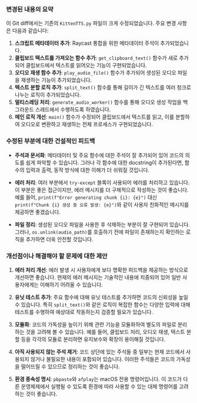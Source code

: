 ### 변경된 내용의 요약
이 Git diff에서는 기존의 `KittenTTS.py` 파일이 크게 수정되었습니다. 주요 변경 사항은 다음과 같습니다:
1. **스크립트 메타데이터 추가**: Raycast 통합을 위한 메타데이터 주석이 추가되었습니다.
2. **클립보드 텍스트를 가져오는 함수 추가**: `get_clipboard_text()` 함수가 새로 추가되어 클립보드에서 텍스트를 읽어오는 기능이 구현되었습니다.
3. **오디오 재생 함수 추가**: `play_audio_file()` 함수가 추가되어 생성된 오디오 파일을 재생하는 기능이 추가되었습니다.
4. **텍스트 분할 로직 추가**: `split_text()` 함수를 통해 길이가 긴 텍스트를 여러 청크로 나누는 로직이 추가되었습니다.
5. **멀티스레딩 처리**: `generate_audio_worker()` 함수를 통해 오디오 생성 작업을 백그라운드 스레드에서 수행하도록 하였습니다.
6. **메인 로직 개선**: `main()` 함수가 수정되어 클립보드에서 텍스트를 읽고, 이를 분할하여 오디오로 변환하고 재생하는 전체 프로세스가 구현되었습니다.

### 수정된 부분에 대한 건설적인 피드백
- **주석과 문서화**: 메타데이터 및 주요 함수에 대한 주석이 잘 추가되어 있어 코드의 의도를 쉽게 파악할 수 있습니다. 그러나 각 함수에 대한 docstring이 추가된다면, 함수의 입력과 출력, 동작 방식에 대한 이해가 더 쉬워질 것입니다.
  
- **에러 처리**: 여러 부분에서 `try-except` 블록이 사용되어 에러를 처리하고 있습니다. 이 부분은 좋은 접근이지만, 에러 메시지를 더 구체적으로 작성하는 것이 좋습니다. 예를 들어, `print(f"Error generating chunk {i}: {e}")` 대신 `print(f"Chunk {i} 생성 중 오류 발생: {e}")`와 같이 사용자 친화적인 메시지를 제공하면 좋겠습니다.

- **파일 정리**: 생성된 오디오 파일을 사용한 후 삭제하는 부분이 잘 구현되어 있습니다. 그러나, `os.unlink(audio_path)`를 호출하기 전에 파일이 존재하는지 확인하는 로직을 추가하면 더욱 안전할 것입니다.

### 개선점이나 해결해야 할 문제에 대한 제안
1. **에러 처리 개선**: 에러 발생 시 사용자에게 보다 명확한 피드백을 제공하는 방식으로 개선하면 좋습니다. 현재의 에러 메시지는 기술적인 내용에 치중되어 있어 일반 사용자에게는 이해하기 어려울 수 있습니다.

2. **유닛 테스트 추가**: 주요 함수에 대해 유닛 테스트를 추가하면 코드의 신뢰성을 높일 수 있습니다. 특히 `split_text()`와 같은 로직이 복잡한 함수는 다양한 입력에 대해 테스트를 수행하여 예상대로 작동하는지 검증할 필요가 있습니다.

3. **모듈화**: 코드의 가독성을 높이기 위해 관련 기능을 모듈화하여 별도의 파일로 분리하는 것을 고려해 볼 수 있습니다. 예를 들어, 클립보드 처리, 오디오 재생, 텍스트 분할 등을 각각의 모듈로 분리하면 유지보수와 확장이 용이해질 것입니다.

4. **아직 사용되지 않는 주석 제거**: 코드 상단에 있는 주석들 중 일부는 현재 코드에서 사용되지 않거나 불필요한 내용이 포함되어 있습니다. 이러한 주석들은 코드의 가독성을 떨어뜨릴 수 있으므로 정리하는 것이 좋습니다.

5. **환경 종속성 명시**: `pbpaste`와 `afplay`는 macOS 전용 명령어입니다. 이 코드가 다른 운영체제에서 실행될 수 있도록 환경에 따라 사용할 수 있는 대체 명령어를 고려하는 것이 좋습니다.
